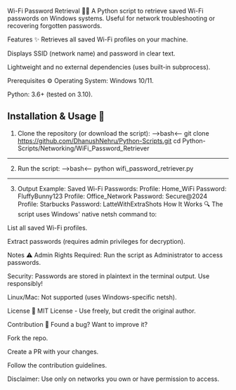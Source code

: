Wi-Fi Password Retrieval 🔑📡
A Python script to retrieve saved Wi-Fi passwords on Windows systems. Useful for network troubleshooting or recovering forgotten passwords.

Features ✨
Retrieves all saved Wi-Fi profiles on your machine.

Displays SSID (network name) and password in clear text.

Lightweight and no external dependencies (uses built-in subprocess).

Prerequisites ⚙️
Operating System: Windows 10/11.

Python: 3.6+ (tested on 3.10).

Installation & Usage 🚀
-----------------------
1. Clone the repository (or download the script):
-->bash<--
git clone https://github.com/DhanushNehru/Python-Scripts.git
cd Python-Scripts/Networking/WiFi_Password_Retriever
-----------------------
2. Run the script:
-->bash<--
python wifi_password_retriever.py
-----------------------
3. Output Example:
Saved Wi-Fi Passwords:
Profile: Home_WiFi       Password: FluffyBunny123
Profile: Office_Network  Password: Secure@2024
Profile: Starbucks       Password: LatteWithExtraShots
How It Works 🔍
The script uses Windows' native netsh command to:

List all saved Wi-Fi profiles.

Extract passwords (requires admin privileges for decryption).

Notes ⚠️
Admin Rights Required: Run the script as Administrator to access passwords.

Security: Passwords are stored in plaintext in the terminal output. Use responsibly!

Linux/Mac: Not supported (uses Windows-specific netsh).

License 📜
MIT License - Use freely, but credit the original author.

Contribution 🤝
Found a bug? Want to improve it?

Fork the repo.

Create a PR with your changes.

Follow the contribution guidelines.

Disclaimer: Use only on networks you own or have permission to access.
